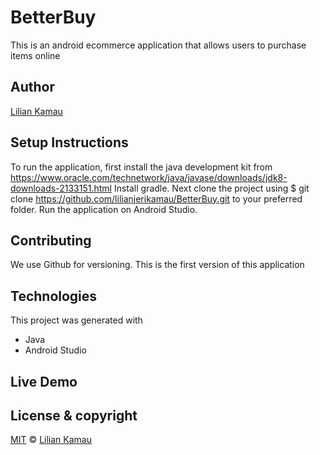 # BetterBuy
This is an android ecommerce application that allows users to purchase items online



## Author
[Lilian Kamau](https://github.com/lilianjerikamau/lilianjerikamau.github.io)

## Setup Instructions
To run the application, first install the java development kit from https://www.oracle.com/technetwork/java/javase/downloads/jdk8-downloads-2133151.html
Install gradle.
Next clone the project using $ git clone https://github.com/lilianjerikamau/BetterBuy.git to your preferred folder.
Run the application on Android Studio.


## Contributing

We use Github for versioning. This is the first version of this application

## Technologies

This project was generated with
* Java 
* Android Studio

## Live Demo


## License & copyright

[MIT](https://choosealicense.com/licenses/mit/) © [Lilian Kamau](https://github.com/lilianjerikamau/lilianjerikamau.github.io)

